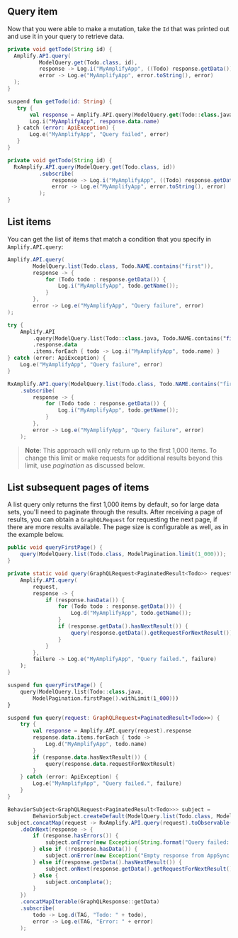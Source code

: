 ## Query item

Now that you were able to make a mutation, take the `Id` that was printed out and use it in your query to retrieve data.

<amplify-block-switcher>
<amplify-block name="Java">

```java
private void getTodo(String id) {
  Amplify.API.query(
          ModelQuery.get(Todo.class, id),
          response -> Log.i("MyAmplifyApp", ((Todo) response.getData()).getName()),
          error -> Log.e("MyAmplifyApp", error.toString(), error)
  );
}
```

</amplify-block>
<amplify-block name="Kotlin">

```kotlin
suspend fun getTodo(id: String) {
   try {
       val response = Amplify.API.query(ModelQuery.get(Todo::class.java, id))
       Log.i("MyAmplifyApp", response.data.name)
   } catch (error: ApiException) {
       Log.e("MyAmplifyApp", "Query failed", error)
   }
}
```

</amplify-block>
<amplify-block name="RxJava">

```java
private void getTodo(String id) {
  RxAmplify.API.query(ModelQuery.get(Todo.class, id))
          .subscribe(
              response -> Log.i("MyAmplifyApp", ((Todo) response.getData()).getName()),
              error -> Log.e("MyAmplifyApp", error.toString(), error)
          );
}
```

</amplify-block>
</amplify-block-switcher>

## List items

You can get the list of items that match a condition that you specify in `Amplify.API.query`:

<amplify-block-switcher>
<amplify-block name="Java">

```java
Amplify.API.query(
        ModelQuery.list(Todo.class, Todo.NAME.contains("first")),
        response -> {
            for (Todo todo : response.getData()) {
                Log.i("MyAmplifyApp", todo.getName());
            }
        },
        error -> Log.e("MyAmplifyApp", "Query failure", error)
);
```

</amplify-block>
<amplify-block name="Kotlin">

```kotlin
try {
    Amplify.API
        .query(ModelQuery.list(Todo::class.java, Todo.NAME.contains("first")))
        .response.data
        .items.forEach { todo -> Log.i("MyAmplifyApp", todo.name) }
} catch (error: ApiException) {
    Log.e("MyAmplifyApp", "Query failure", error)
}
```

</amplify-block>
<amplify-block name="RxJava">

```java 
RxAmplify.API.query(ModelQuery.list(Todo.class, Todo.NAME.contains("first"))
    .subscribe(
        response -> {
            for (Todo todo : response.getData()) {
                Log.i("MyAmplifyApp", todo.getName());
            }
        },
        error -> Log.e("MyAmplifyApp", "Query failure", error)
    );
```

</amplify-block>
</amplify-block-switcher>

> **Note**: This approach will only return up to the first 1,000 items.  To change this limit or make requests for additional results beyond this limit, use *pagination* as discussed below.

## List subsequent pages of items

A list query only returns the first 1,000 items by default, so for large data sets, you'll need to paginate through the results.  After receiving a page of results, you can obtain a `GraphQLRequest` for requesting the next page, if there are more results available.  The page size is configurable as well, as in the example below.

<amplify-block-switcher>
<amplify-block name="Java">

```java
public void queryFirstPage() {
    query(ModelQuery.list(Todo.class, ModelPagination.limit(1_000)));
}

private static void query(GraphQLRequest<PaginatedResult<Todo>> request) {
    Amplify.API.query(
        request,
        response -> {
            if (response.hasData()) {
                for (Todo todo : response.getData())) {
                    Log.d("MyAmplifyApp", todo.getName());
                }
                if (response.getData().hasNextResult()) {
                    query(response.getData().getRequestForNextResult());
                }
            }
        },
        failure -> Log.e("MyAmplifyApp", "Query failed.", failure)
    );
}
```

</amplify-block>
<amplify-block name="Kotlin">

```kotlin
suspend fun queryFirstPage() {
    query(ModelQuery.list(Todo::class.java,
        ModelPagination.firstPage().withLimit(1_000)))
}

suspend fun query(request: GraphQLRequest<PaginatedResult<Todo>>) {
    try {
        val response = Amplify.API.query(request).response
        response.data.items.forEach { todo ->
            Log.d("MyAmplifyApp", todo.name)
        }
        if (response.data.hasNextResult()) {
            query(response.data.requestForNextResult)
        }
    } catch (error: ApiException) {
        Log.e("MyAmplifyApp", "Query failed.", failure)
    }
}
```

</amplify-block>

<amplify-block name="RxJava">

```java
BehaviorSubject<GraphQLRequest<PaginatedResult<Todo>>> subject =
        BehaviorSubject.createDefault(ModelQuery.list(Todo.class, ModelPagination.limit(1_000)));
subject.concatMap(request -> RxAmplify.API.query(request).toObservable())
    .doOnNext(response -> {
        if (response.hasErrors()) {
            subject.onError(new Exception(String.format("Query failed: %s", response.getErrors())));
        } else if (!response.hasData()) {
            subject.onError(new Exception("Empty response from AppSync."));
        } else if(response.getData().hasNextResult()) {
            subject.onNext(response.getData().getRequestForNextResult());
        } else {
            subject.onComplete();
        }
    })
    .concatMapIterable(GraphQLResponse::getData)
    .subscribe(
        todo -> Log.d(TAG, "Todo: " + todo),
        error -> Log.e(TAG, "Error: " + error)
    );
```

</amplify-block>
</amplify-block-switcher>
